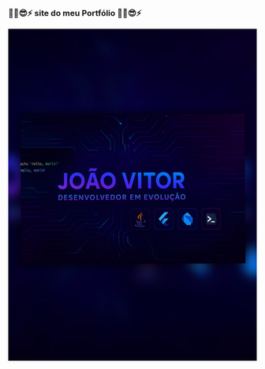 ### ✌🏿😎⚡ site do meu Portfólio ✌🏿😎⚡



<img src="banner.png" alt="Banner do João Vitor" class="banner">
    
